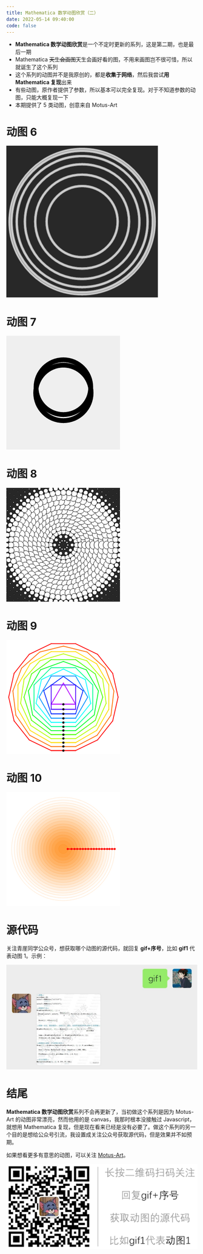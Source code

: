 ```yaml
---
title: Mathematica 数学动图欣赏（二）
date: 2022-05-14 09:40:00
code: false
---
```


- **Mathematica 数学动图欣赏**是一个不定时更新的系列，这是第二期，也是最后一期
- Mathematica ~~天生会画图~~天生会画好看的图，不用来画图岂不很可惜，所以就诞生了这个系列
- 这个系列的动图并不是我原创的，都是**收集于网络**，然后我尝试**用 Mathematica 复现**出来
- 有些动图，原作者提供了参数，所以基本可以完全复现。对于不知道参数的动图，只能大概复现一下
- 本期提供了 5 类动图，创意来自 Motus-Art

# 动图 6

![400](assets/6.gif)

# 动图 7

![400](assets/7.gif)

# 动图 8

![400](assets/8.gif)

# 动图 9

![400](assets/9.gif)

# 动图 10

![400](assets/10.gif)

# 源代码

关注青崖同学公众号，想获取哪个动图的源代码，就回复 **gif+序号**，比如 **gif1** 代表动图 1。示例：

![400](assets/getcode.jpg)

# 结尾

**Mathematica 数学动图欣赏**系列不会再更新了，当初做这个系列是因为 Motus-Art 的动图非常漂亮，然而他用的是 canvas，我那时根本没接触过 Javascript，就想用 Mathematica 复现，但是现在看来已经是没有必要了。做这个系列的另一个目的是想给公众号引流，我设置成关注公众号获取源代码，但是效果并不如预期。

如果想看更多有意思的动图，可以关注 [Motus-Art](https://github.com/owenmcateer/Motus-Art)。



![400](assets/qrcode.png)
